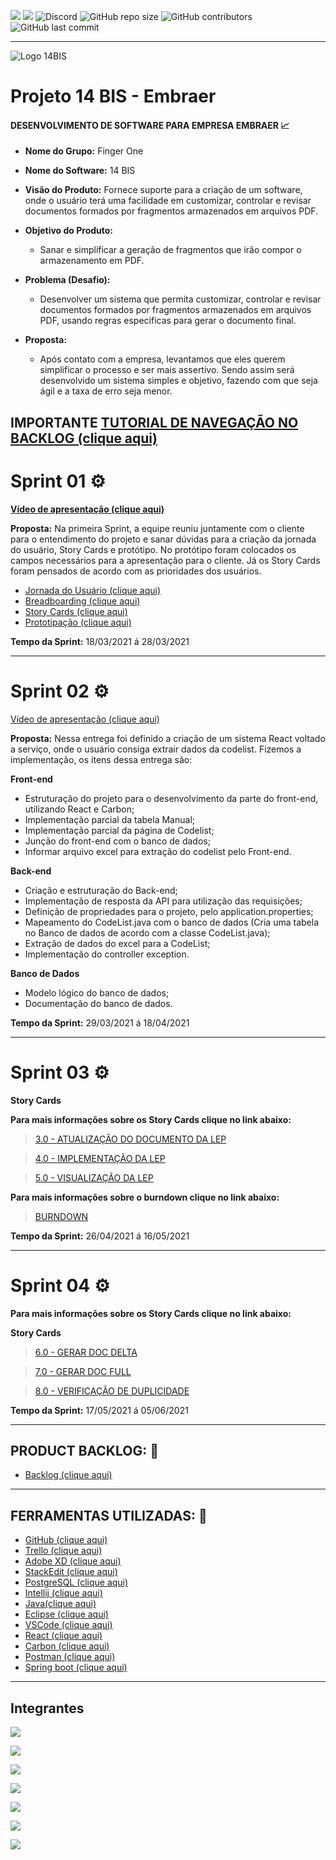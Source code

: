 
![](https://img.shields.io/badge/Java-ED8B00?style=for-the-badge&logo=java&logoColor=white)   ![](https://img.shields.io/badge/Spring-6DB33F?style=for-the-badge&logo=spring&logoColor=white) 
  ![Discord](https://img.shields.io/discord/816848656749297674?style=for-the-badge)    ![GitHub repo size](https://img.shields.io/github/repo-size/mateuscamargo/14bis?style=for-the-badge)  ![GitHub contributors](https://img.shields.io/github/contributors/mateuscamargo/14bis?style=for-the-badge) ![GitHub last commit](https://img.shields.io/github/last-commit/mateuscamargo/14bis?style=for-the-badge)   


 ---
![Logo 14BIS](https://github.com/mateuscamargo/14bis/blob/main/Sprint%2001/Logo/Logo.png) 

# Projeto 14 BIS - Embraer 

#### DESENVOLVIMENTO DE SOFTWARE PARA EMPRESA EMBRAER :chart_with_upwards_trend:

- **Nome do Grupo:** Finger One
- **Nome do Software:**  14 BIS
- **Visão do Produto:** Fornece suporte para a criação de um software, onde o usuário terá uma facilidade em customizar, controlar e revisar documentos formados por fragmentos armazenados em arquivos PDF.
     
 - **Objetivo do Produto:** 
	  -   Sanar e simplificar a geração de fragmentos que irão compor o armazenamento em PDF.
  
- **Problema (Desafio):** 

	- Desenvolver um sistema que permita customizar, controlar e revisar documentos formados por fragmentos armazenados em arquivos PDF, usando regras especificas para gerar o documento final.

- **Proposta:**

	-   Após contato com a empresa, levantamos que eles querem simplificar o processo e ser mais assertivo. Sendo assim será desenvolvido um sistema simples e objetivo, fazendo com que seja ágil e a taxa de erro seja menor.

**IMPORTANTE**
[TUTORIAL DE NAVEGAÇÃO NO BACKLOG (clique aqui)](https://drive.google.com/file/d/1M6tj-AvHyw14xrYS4S1WNT2xYyuvYpj6/view?usp=sharing)
---

# Sprint 01 :gear:
**[Vídeo de apresentação (clique aqui)](https://drive.google.com/file/d/1z1kAAvrW83RMbLDnKUsQwPb9B3he_bMQ/view?usp=sharing)**


**Proposta:** Na primeira Sprint, a equipe reuniu juntamente com o cliente para o entendimento do projeto e sanar dúvidas para a criação da jornada do usuário, Story Cards e protótipo. No protótipo foram colocados os campos necessários para a apresentação para o cliente. Já os Story Cards foram pensados de acordo com as prioridades dos usuários.


- [Jornada do Usuário (clique aqui)](https://github.com/mateuscamargo/14bis/blob/main/Sprint%2001/Jornada%20do%20Usu%C3%A1rio/Jornada%20do%20Usu%C3%A1rio.pdf)
- [Breadboarding (clique aqui)](https://github.com/mateuscamargo/14bis/blob/main/Sprint%2001/Breadboarding/Breadboarding.jpg)
- [Story Cards (clique aqui)](https://github.com/mateuscamargo/14bis/blob/main/Sprint%2001/Story%20Card/Story%20Card.pdf)
- [Prototipação (clique aqui)](https://xd.adobe.com/view/d9c94c80-0c3b-4e4c-b7ef-f79f48b58c8a-8c9a/?fullscreen&hints=on&target=_blank)


**Tempo da Sprint:** 18/03/2021 á 28/03/2021

---
# Sprint 02 :gear:

[Vídeo de apresentação (clique aqui)](https://drive.google.com/file/d/1lt3xcRcKnIKPIQOTp-l6H_UrTQgLrEW1/view?usp=sharing)


 **Proposta:** Nessa entrega foi definido a criação de um sistema React voltado a serviço, onde o usuário consiga extrair dados da codelist. Fizemos a implementação, os itens dessa entrega são: 

 **Front-end**
- Estruturação do projeto para o desenvolvimento da parte do front-end, utilizando React e Carbon;
- Implementação parcial da tabela Manual;
- Implementação parcial da página de Codelist;
- Junção do front-end com o banco de dados;
- Informar arquivo excel para extração do codelist pelo Front-end.

**Back-end**
- Criação e estruturação do Back-end;
- Implementação de resposta da API para utilização das requisições;
- Definição de propriedades para o projeto, pelo application.properties;
- Mapeamento do CodeList.java com o banco de dados (Cria uma tabela no Banco de dados de acordo com a classe CodeList.java);
- Extração de dados do excel para a CodeList;
- Implementação do controller exception.

 **Banco de Dados**
- Modelo lógico do banco de dados;
- Documentação do banco de dados.

**Tempo da Sprint:** 29/03/2021 á 18/04/2021

---

# Sprint 03 :gear:

**Story Cards**


**Para mais informações sobre os Story Cards clique no link abaixo:**


<blockquote class="trello-card"><a href="https://trello.com/c/LwIRvx1c/20-30-atualiza%C3%A7%C3%A3o-do-documento-da-lep">3.0 - ATUALIZAÇÃO DO DOCUMENTO DA LEP</a></blockquote>

<blockquote class="trello-card"><a href="https://trello.com/c/Sq9lLHQf/21-40-implementa%C3%A7%C3%A3o-da-lep">4.0 - IMPLEMENTAÇÃO DA LEP</a></blockquote>

<blockquote class="trello-card"><a href="https://trello.com/c/4xwvYBhO/22-50-visualiza%C3%A7%C3%A3o-da-lep">5.0 - VISUALIZAÇÃO DA LEP</a></blockquote>


**Para mais informações sobre o burndown clique no link abaixo:**

<blockquote class="trello-card"><a href="https://trello.com/c/GQ2J2gBI/51-burndown">BURNDOWN</a></blockquote>

**Tempo da Sprint:** 26/04/2021 á 16/05/2021

---

# Sprint 04 :gear:

**Para mais informações sobre os Story Cards clique no link abaixo:**


**Story Cards**

<blockquote class="trello-card"><a href="https://trello.com/c/opykUT5I/23-60-gerar-doc-delta">6.0 - GERAR DOC DELTA</a></blockquote>

<blockquote class="trello-card"><a href="https://trello.com/c/epmcB9af/24-70-gerar-doc-full">7.0 - GERAR DOC FULL</a></blockquote>

<blockquote class="trello-card"><a href="https://trello.com/c/k2Te90JU/25-80-verifica%C3%A7%C3%A3o-de-duplicidade">8.0 - VERIFICAÇÃO DE DUPLICIDADE</a></blockquote>



**Tempo da Sprint:** 17/05/2021 á 05/06/2021

---

## PRODUCT BACKLOG: :book: 


 - [Backlog (clique aqui)](https://trello.com/b/aNkC5KBo/fingerone)


---
## FERRAMENTAS UTILIZADAS: :wrench:
 - [GitHub (clique aqui)](https://trello.com/b/EW0XA8qH/finger-one)
 - [Trello (clique aqui)](https://trello.com/pt-BR)
 - [Adobe XD (clique aqui)](https://www.adobe.com/br/products/xd.html)
 - [StackEdit (clique aqui)]( https://stackedit.io/)
 - [PostgreSQL (clique aqui)](https://www.postgresql.org/)
 - [Intellij (clique aqui)](https://www.jetbrains.com/pt-br/idea/)
 - [Java(clique aqui)](https://www.oracle.com/br/java/technologies/javase/javase-jdk8-downloads.html)
 - [Eclipse (clique aqui)](https://www.eclipse.org/downloads/)
 - [VSCode (clique aqui)](https://code.visualstudio.com/download)
 - [React (clique aqui)](https://react-cn.github.io/react/downloads.html)
 - [Carbon (clique aqui)](https://www.carbondesignsystem.com/designing/kits/sketch/)
 - [Postman (clique aqui)](https://www.postman.com/downloads/)
 - [Spring boot (clique aqui)](https://spring.io/)

---

## Integrantes    

<a href="https://www.linkedin.com/in/helen-alevato/"> <img src= "https://img.shields.io/badge/P.O.:%20Helen Alevato Rodrigues (Front end)-Linkedin-blue"> </a> 

<a href="https://www.linkedin.com/in/vitorassen/"> <img src= "https://img.shields.io/badge/Scrum Master:%20Vitor Assen (Front end)-Linkedin-blue"> </a> 

<a href="https://www.linkedin.com/in/mateuscamargolima/"> <img src= "https://img.shields.io/badge/Mateus Camargo%20(Front end)-Linkedin-blue"> </a> 

<a href="https://www.linkedin.com/in/carlos-henrique-54754a99/"> <img src= "https://img.shields.io/badge/Carlos Henrique%20(Back end)-Linkedin-blue"> </a> 

<a href="https://www.linkedin.com/in/flavioapereira/"> <img src= "https://img.shields.io/badge/Flávio Alessandro Pereira%20(Back end)-Linkedin-blue"> </a> 

<a href="https://www.linkedin.com/in/rangel-andrade-38130b65/"> <img src= "https://img.shields.io/badge/Rangel Andrade%20(Banco de Dados)-Linkedin-blue"> </a>

<a href="https://www.linkedin.com/in/jos%C3%A9-francisco-forneiro-junior/"> <img src= "https://img.shields.io/badge/José Francisco Forneiro Junior%20(Banco de Dados)-Linkedin-blue"> </a> 



<!--stackedit_data:
eyJoaXN0b3J5IjpbLTY0Mzk2MTY5NywtMTM2NTMxNzgxMSwxOD
c1MDI4NDczXX0=
-->
